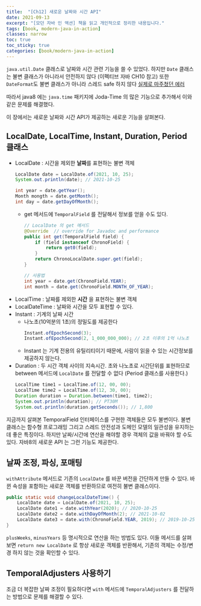 ```yaml
---
title:  "[Ch12] 새로운 날짜와 시간 API"
date: 2021-09-13
excerpt: "[모던 자바 인 액션] 책을 읽고 개인적으로 정리한 내용입니다."
tags: [book, modern-java-in-action]
classes: narrow
toc: true
toc_sticky: true
categories: [book/modern-java-in-action]
---
```


`java.util.Date` 클래스로 날짜와 시간 관련 기능을 쓸 수 있었다. 하지만 `Date` 클래스는 불변 클래스가 아니라서 안전하지 않다 (이펙티브 자바 CH10 참고) 또한 `DateFormat`도 불변 클래스가 아니라 스레드 safe 하지 않다 [실제로 마주쳤던 에러](https://mongsil1025.github.io/til/language/java/simpleDateFormat/)


따라서 java8 에는 `java.time` 패키지에 Joda-Time 의 많은 기능으로 추가해서 이와 같은 문제를 해결했다.

이 장에서는 새로운 날짜와 시간 API가 제공하는 새로운 기능을 살펴본다.

## LocalDate, LocalTime, Instant, Duration, Period 클래스

- LocalDate : 시간을 제외한 **날짜**를 표현하는 불변 객체
  ```java
  LocalDate date = LocalDate.of(2021, 10, 25);
  System.out.println(date); // 2021-10-25

  int year = date.getYear();
  Month mongth = date.getMonth();
  int day = date.getDayOfMonth();
  ```
  - get 메서드에 `TemporalField` 를 전달해서 정보를 얻을 수도 있다.
    ``` java
    // LocalDate 의 get 메서드
    @Override  // override for Javadoc and performance
    public int get(TemporalField field) {
        if (field instanceof ChronoField) {
            return get0(field);
        }
        return ChronoLocalDate.super.get(field);
    }

    // 사용법
    int year = date.get(ChronoField.YEAR);
    int month = date.get(ChronoField.MONTH_OF_YEAR);
    ```
- LocalTime : 날짜를 제외한 **시간** 을 표현하는 불변 객체
- LocalDateTime : 날짜와 시간을 모두 표현할 수 있다.
- Instant : 기계의 날짜 시간
  - 나노초(10억분의 1초)의 정밀도를 제공한다
    ``` java
    Instant.ofEpochSecond(3);
    Instant.ofEpochSecond(2, 1_000_000_000); // 2초 이후의 1억 나노초
    ```
  - Instant 는 기계 전용의 유틸리티이기 때문에, 사람이 읽을 수 있는 시간정보를 제공하지 않는다.
- Duration : 두 시간 객체 사이의 지속시간. 초와 나노초로 시간단위를 표현하므로 between 메서드에 `LocalDate` 를 전달할 수 없다 (Period 클래스를 사용한다.)
  ``` java
  LocalTime time1 = LocalTime.of(12, 00, 00);
  LocalTime time2 = LocalTime.of(12, 30, 00);
  Duration duration = Duration.between(time1, time2);
  System.out.println(duration); // PT30M
  System.out.println(duration.getSeconds()); // 1,800
  ```

지금까지 살펴본 TemporalField 인터페이스를 구현한 객체들은 모두 불변이다. 불변 클래스는 함수형 프로그래밍 그리고 스레드 안전성과 도메인 모델의 일관성을 유지하는 데 좋은 특징이다. 하지만 날짜/시간에 연산을 해야할 경우 객체의 값을 바꿔야 할 수도 있다. 자바8의 새로운 API 는 그런 기능도 제공한다.

## 날짜 조정, 파싱, 포매팅

`withAttribute` 메서드로 기존의 `LocalDate` 를 바꾼 버전을 간단하게 만들 수 있다. 바뀐 속성을 포함하는 새로운 객체를 반환하므로 여전히 불변 클래스이다.

``` java
public static void changeLocalDateTime() {
    LocalDate date = LocalDate.of(2021, 10, 25);
    LocalDate date1 = date.withYear(2020); // 2020-10-25
    LocalDate date2 = date.withDayOfMonth(2); // 2021-10-02
    LocalDate date3 = date.with(ChronoField.YEAR, 2019); // 2019-10-25
}
```

`plusWeeks`, `minusYears` 등 명시적으로 연산을 하는 방법도 있다. 이들 메서드를 살펴보면 `return new LocalDate` 로 항상 새로운 객체를 반환해서, 기존의 객체는 수정/변경 하지 않는 것을 확인할 수 있다.

## TemporalAdjusters 사용하기

조금 더 복잡한 날짜 조정이 필요하다면 `with` 메서드에 `TemporalAdjusters` 를 전달하는 방법으로 문제를 해결할 수 있다.
